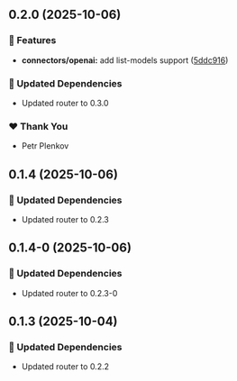 ## 0.2.0 (2025-10-06)

### 🚀 Features

- **connectors/openai:** add list-models support ([5ddc916](https://github.com/genai-tools/anygpt/commit/5ddc916))

### 🧱 Updated Dependencies

- Updated router to 0.3.0

### ❤️ Thank You

- Petr Plenkov

## 0.1.4 (2025-10-06)

### 🧱 Updated Dependencies

- Updated router to 0.2.3

## 0.1.4-0 (2025-10-06)

### 🧱 Updated Dependencies

- Updated router to 0.2.3-0

## 0.1.3 (2025-10-04)

### 🧱 Updated Dependencies

- Updated router to 0.2.2